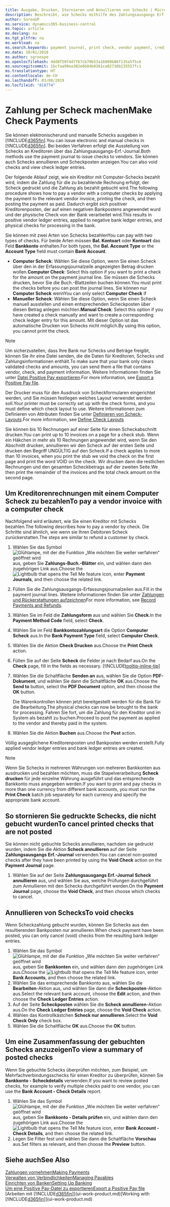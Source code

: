 ```yaml
---
title: Ausgabe, Drucken, Stornieren und Annullieren von Schecks | Microsoft Docs
description: Beschreibt, wie Schecks mithilfe des Zahlungsausgangs Erf.-Journals, ausgegeben, gedruckt oder annulliert werden oder wie Scheck-Fibuposteneinträge in Business Central angezeigt werden.
author: SorenGP
ms.service: dynamics365-business-central
ms.topic: article
ms.devlang: na
ms.tgt_pltfrm: na
ms.workload: na
ms.search.keywords: payment journal, print check, vendor payment, creditor, debt, balance due, AP
ms.date: 10/01/2018
ms.author: sgroespe
ms.openlocfilehash: 4dd8f50f4d7767cb70b53a16009b86f135a5f5c6
ms.sourcegitcommit: 1bcfaa99ea302e6b84b8361ca02730b135557fc1
ms.translationtype: HT
ms.contentlocale: de-CH
ms.lasthandoff: 03/08/2019
ms.locfileid: "818774"
---
```

# <a name="make-check-payments"></a><span data-ttu-id="45857-103">Zahlung per Scheck machen</span><span class="sxs-lookup"><span data-stu-id="45857-103">Make Check Payments</span></span>
<span data-ttu-id="45857-104">Sie können elektronischerund und manuelle Schecks ausgeben in [!INCLUDE[d365fin](includes/d365fin_md.md)].</span><span class="sxs-lookup"><span data-stu-id="45857-104">You can issue electronic and manual checks in [!INCLUDE[d365fin](includes/d365fin_md.md)].</span></span> <span data-ttu-id="45857-105">Bei beiden Verfahren erfolgt die Ausstellung von Schecks an Kreditoren über das Zahlungsausgangs-Erf.-Journal.</span><span class="sxs-lookup"><span data-stu-id="45857-105">Both methods use the payment journal to issue checks to vendors.</span></span> <span data-ttu-id="45857-106">Sie können auch Schecks annullieren und Scheckposten anzeigen.</span><span class="sxs-lookup"><span data-stu-id="45857-106">You can also void checks and view check ledger entries.</span></span>

<span data-ttu-id="45857-107">Der folgende Ablauf zeigt, wie ein Kreditor mit Computer-Schecks bezahlt wird, indem die Zahlung für die zu bezahlende Rechnung erfolgt, der Scheck gedruckt und die Zahlung als bezahlt gebucht wird.</span><span class="sxs-lookup"><span data-stu-id="45857-107">The following procedure shows how to pay a vendor with a computer checks by applying the payment to the relevant vendor invoice, printing the check, and then posting the payment as paid.</span></span> <span data-ttu-id="45857-108">Dadurch ergibt sich positiver Kreditorenposten, der auf einen negativen Bankpostens angewendet wurd und der physische Check von der Bank verarbeitet wird.</span><span class="sxs-lookup"><span data-stu-id="45857-108">This results in positive vendor ledger entries, applied to negative bank ledger entries, and physical checks for processing in the bank.</span></span>

<span data-ttu-id="45857-109">Sie können mit zwei Arten von Schecks bezahlen</span><span class="sxs-lookup"><span data-stu-id="45857-109">You can pay with two types of checks.</span></span> <span data-ttu-id="45857-110">Für beide Arten müssen **Bal. Kontoart** oder **Kontoart** das Feld **Bankkonto** enthalten.</span><span class="sxs-lookup"><span data-stu-id="45857-110">For both types, the **Bal. Account Type** or the **Account Type** field must contain **Bank Account**.</span></span>

- <span data-ttu-id="45857-111">**Computer Scheck**: Wählen Sie diese Option, wenn Sie einen Scheck über den in der Erfassungsjournalzeile angezeigten Betrag drucken wollen.</span><span class="sxs-lookup"><span data-stu-id="45857-111">**Computer Check**: Select this option if you want to print a check for the amount on the payment journal line.</span></span> <span data-ttu-id="45857-112">Sie müssen die Schecks drucken, bevor Sie die Buch.-Blattzeilen buchen können.</span><span class="sxs-lookup"><span data-stu-id="45857-112">You must print the checks before you can post the journal lines.</span></span> <span data-ttu-id="45857-113">Sie können nur **Computer Scheck** wenn</span><span class="sxs-lookup"><span data-stu-id="45857-113">You can only select **Computer Check** if</span></span>
- <span data-ttu-id="45857-114">**Manueller Scheck**: Wählen Sie diese Option, wenn Sie einen Scheck manuell ausstellen und einen entsprechenden Scheckposten über diesen Betrag anlegen möchten.</span><span class="sxs-lookup"><span data-stu-id="45857-114">**Manual Check**: Select this option if you have created a check manually and want to create a corresponding check ledger entry for this amount.</span></span> <span data-ttu-id="45857-115">Mit dieser Option ist das automatische Drucken von Schecks nicht möglich.</span><span class="sxs-lookup"><span data-stu-id="45857-115">By using this option, you cannot print the check.</span></span>

> [!NOTE]  
> <span data-ttu-id="45857-116">Um sicherzustellen, dass Ihre Bank nur Schecks und Beträge freigibt, können Sie ihr eine Datei senden, die die Daten für Kreditoren, Schecks und Zahlungsinformationen enthält.</span><span class="sxs-lookup"><span data-stu-id="45857-116">To make sure that your bank only clears validated checks and amounts, you can send them a file that contains vendor, check, and payment information.</span></span> <span data-ttu-id="45857-117">Weitere Informationen finden Sie unter [Datei Positive Pay exportieren](finance-how-positive-pay.md).</span><span class="sxs-lookup"><span data-stu-id="45857-117">For more information, see [Export a Positive Pay file](finance-how-positive-pay.md).</span></span>

<span data-ttu-id="45857-118">Der Drucker muss für den Ausdruck von Scheckformularen eingerichtet werden, und Sie müssen festlegen welches Layout verwendet werden soll.</span><span class="sxs-lookup"><span data-stu-id="45857-118">Your printer must be correctly set up with the check forms, and you must define which check layout to use.</span></span> <span data-ttu-id="45857-119">Weitere Informationen zum Definieren von Attributen finden Sie unter [Definieren von Scheck-Layouts](finance-how-define-check-layouts.md).</span><span class="sxs-lookup"><span data-stu-id="45857-119">For more information, see [Define Check Layouts](finance-how-define-check-layouts.md)</span></span>

<span data-ttu-id="45857-120">Sie können bis 10 Rechnungen auf einer Seite für einen Scheckabschnitt drucken.</span><span class="sxs-lookup"><span data-stu-id="45857-120">You can print up to 10 invoices on a page for a check stub.</span></span> <span data-ttu-id="45857-121">Wenn ein Häkchen in mehr als 10 Rechnungen angewendet wird, wenn Sie den Abschnitt drucken, annullieren wir den Scheck auf der ersten Seite und drucken den Begriff UNGÜLTIG auf den Scheck.</span><span class="sxs-lookup"><span data-stu-id="45857-121">If a check applies to more than 10 invoices, when you print the stub we void the check on the first page and print the word VOID on the check.</span></span> <span data-ttu-id="45857-122">Wir drucken dann die restlichen Rechnungen und den gesamten Scheckbetrags auf der zweiten Seite.</span><span class="sxs-lookup"><span data-stu-id="45857-122">We then print the remainder of the invoices and the total check amount on the second page.</span></span> 

## <a name="to-pay-a-vendor-invoice-with-a-computer-check"></a><span data-ttu-id="45857-123">Um Kreditorenrechnungen mit einem Computer Scheck zu bezahlen</span><span class="sxs-lookup"><span data-stu-id="45857-123">To pay a vendor invoice with a computer check</span></span>
<span data-ttu-id="45857-124">Nachfolgend wird erläutert, wie Sie einen Kreditor mit Schecks bezahlen.</span><span class="sxs-lookup"><span data-stu-id="45857-124">The following describes how to pay a vendor by check.</span></span> <span data-ttu-id="45857-125">Die Schritte sind ähnlich, wie wenn sie Ihren Debitoren Scheck zurückerstatten.</span><span class="sxs-lookup"><span data-stu-id="45857-125">The steps are similar to refund a customer by check.</span></span>

1. <span data-ttu-id="45857-126">Wählen Sie das Symbol ![Glühlampe, mit der die Funktion „Wie möchten Sie weiter verfahren“ geöffnet wird](media/ui-search/search_small.png "Wie möchten Sie weiter verfahren?") aus, geben Sie **Zahlungs-Buch.-Blätter** ein, und wählen dann den zugehörigen Link aus.</span><span class="sxs-lookup"><span data-stu-id="45857-126">Choose the ![Lightbulb that opens the Tell Me feature](media/ui-search/search_small.png "Tell me what you want to do") icon, enter **Payment Journals**, and then choose the related link.</span></span>
2. <span data-ttu-id="45857-127">Füllen Sie die Zahlungsausgangs-Erfassungsjournalzeilen aus.</span><span class="sxs-lookup"><span data-stu-id="45857-127">Fill in the payment journal lines.</span></span> <span data-ttu-id="45857-128">Weitere Informationen finden Sie unter [Zahlungen und Rückerstattungen aufzeichnen](payables-how-post-payments-refunds.md)</span><span class="sxs-lookup"><span data-stu-id="45857-128">For more information, see [Record Payments and Refunds](payables-how-post-payments-refunds.md).</span></span>
3. <span data-ttu-id="45857-129">Wählen Sie im Feld die **Zahlungsform** aus und wählen Sie **Check**.</span><span class="sxs-lookup"><span data-stu-id="45857-129">In the **Payment Method Code** field, select **Check**.</span></span>
4. <span data-ttu-id="45857-130">Wählen Sie im Feld **Bankkontozahlungsart** die Option **Computer Scheck** aus.</span><span class="sxs-lookup"><span data-stu-id="45857-130">In the **Bank Payment Type** field, select **Computer Check**.</span></span>
5. <span data-ttu-id="45857-131">Wählen Sie die Aktion **Check Drucken** aus.</span><span class="sxs-lookup"><span data-stu-id="45857-131">Choose the **Print Check** action.</span></span>
6. <span data-ttu-id="45857-132">Füllen Sie auf der Seite **Scheck** die Felder je nach Bedarf aus.</span><span class="sxs-lookup"><span data-stu-id="45857-132">On the **Check** page, fill in the fields as necessary.</span></span> [!INCLUDE[tooltip-inline-tip](includes/tooltip-inline-tip_md.md)]
7. <span data-ttu-id="45857-133">Wählen Sie die Schaltfläche **Senden an** aus, wählen Sie die Option **PDF-Dokument**, und wählen Sie dann die Schaltfläche **OK** aus.</span><span class="sxs-lookup"><span data-stu-id="45857-133">Choose the **Send to** button, select the **PDF Document** option, and then choose the **OK** button.</span></span>

    <span data-ttu-id="45857-134">Die Warenkontrollen können jetzt bereitgestellt werden für die Bank für die Bearbeitung.</span><span class="sxs-lookup"><span data-stu-id="45857-134">The physical checks can now be brought to the bank for processing.</span></span> <span data-ttu-id="45857-135">Fahren Sie fort, um die Zahlung für den Kreditor und im System als bezahlt zu buchen.</span><span class="sxs-lookup"><span data-stu-id="45857-135">Proceed to post the payment as applied to the vendor and thereby paid in the system.</span></span>
8. <span data-ttu-id="45857-136">Wählen Sie die Aktion **Buchen** aus.</span><span class="sxs-lookup"><span data-stu-id="45857-136">Choose the **Post** action.</span></span>

<span data-ttu-id="45857-137">Völlig ausgeglichene Kreditorenposten und Bankposten werden erstellt.</span><span class="sxs-lookup"><span data-stu-id="45857-137">Fully applied vendor ledger entries and bank ledger entries are created.</span></span>

> [!NOTE]  
> <span data-ttu-id="45857-138">Wenn Sie Schecks in mehreren Währungen von mehreren Bankkonten aus ausdrucken und bezahlen möchten, muss die Stapelverarbeitung **Scheck drucken** für jede einzelne Währung ausgeführt und das entsprechende Bankkonto muss angegeben werden.</span><span class="sxs-lookup"><span data-stu-id="45857-138">If you want to print and pay checks in more than one currency from different bank accounts, you must run the **Print Check** batch job separately for each currency and specify the appropriate bank account.</span></span>

## <a name="to-cancel-printed-checks-that-are-not-posted"></a><span data-ttu-id="45857-139">So stornieren Sie gedruckte Schecks, die nicht gebucht wurden</span><span class="sxs-lookup"><span data-stu-id="45857-139">To cancel printed checks that are not posted</span></span>
<span data-ttu-id="45857-140">Sie können nicht gebuchte Schecks annullieren, nachdem sie gedruckt wurden, indem Sie die Aktion **Scheck annullieren** auf der Seite **Zahlungsausgangs Erf.-Journal** verwenden.</span><span class="sxs-lookup"><span data-stu-id="45857-140">You can cancel non-posted checks after they have been printed by using the **Void Check** action on the **Payment Journal** page.</span></span>

1. <span data-ttu-id="45857-141">Wählen Sie auf der Seite **Zahlungsausgangs Erf.-Journal** **Scheck annullieren** aus, und wählen Sie aus, welche Prüfungen durchgeführt zum Annullieren mit den Schecks durchgeführt werden.</span><span class="sxs-lookup"><span data-stu-id="45857-141">On the **Payment Journal** page, choose the **Void Check**, and then choose which checks to cancel.</span></span>

## <a name="to-void-checks"></a><span data-ttu-id="45857-142">Annullieren von Schecks</span><span class="sxs-lookup"><span data-stu-id="45857-142">To void checks</span></span>
<span data-ttu-id="45857-143">Wenn Scheckzahlung gebucht wurden, können Sie Schecks aus den resultierenden Bankposten nur annullieren.</span><span class="sxs-lookup"><span data-stu-id="45857-143">When check payment have been posted, you can only cancel (void) checks from the resulting bank ledger entries.</span></span>

1. <span data-ttu-id="45857-144">Wählen Sie das Symbol ![Glühlampe, mit der die Funktion „Wie möchten Sie weiter verfahren“ geöffnet wird](media/ui-search/search_small.png "Wie möchten Sie weiter verfahren?") aus, geben Sie **Bankkonten** ein, und wählen dann den zugehörigen Link aus.</span><span class="sxs-lookup"><span data-stu-id="45857-144">Choose the ![Lightbulb that opens the Tell Me feature](media/ui-search/search_small.png "Tell me what you want to do") icon, enter **Bank Accounts**, and then choose the related link.</span></span>
2. <span data-ttu-id="45857-145">Wählen Sie das entsprechende Bankkonto aus, wählen Sie die **Bearbeiten**-Aktion aus, und wählen Sie dann die **Scheckposten**-Aktion aus.</span><span class="sxs-lookup"><span data-stu-id="45857-145">Select the relevant bank account, choose the **Edit** action, and then choose the **Check Ledger Entries** action.</span></span>
3. <span data-ttu-id="45857-146">Auf der Seite **Scheckposten** wählen Sie die **Scheck annullieren**-Aktion aus.</span><span class="sxs-lookup"><span data-stu-id="45857-146">On the **Check Ledger Entries** page, choose the **Void Check** action.</span></span>
4. <span data-ttu-id="45857-147">Wählen das Kontrollkästchen **Scheck nur annullieren**.</span><span class="sxs-lookup"><span data-stu-id="45857-147">Select the **Void Check Only** check box.</span></span>
5. <span data-ttu-id="45857-148">Wählen Sie die Schaltfläche **OK** aus.</span><span class="sxs-lookup"><span data-stu-id="45857-148">Choose the **OK** button.</span></span>

## <a name="to-view-a-summary-of-posted-checks"></a><span data-ttu-id="45857-149">Um eine Zusammenfassung der gebuchten Schecks anzuzeigen</span><span class="sxs-lookup"><span data-stu-id="45857-149">To view a summary of posted checks</span></span>
<span data-ttu-id="45857-150">Wenn Sie gebuchte Schecks überprüfen möchten, zum Beispiel, um Mehrfachverbindungsschecks für einen Kreditor zu überprüfen, können Sie **Bankkonto - Scheckdetails** verwenden.</span><span class="sxs-lookup"><span data-stu-id="45857-150">If you want to review posted checks, for example to verify multiple checks paid to one vendor, you can use the **Bank Account - Check Details** report.</span></span>
1. <span data-ttu-id="45857-151">Wählen Sie das Symbol ![Glühlampe, mit der die Funktion „Wie möchten Sie weiter verfahren“ geöffnet wird](media/ui-search/search_small.png "Wie möchten Sie weiter verfahren?") aus, geben Sie **Bankkonto - Details prüfen** ein, und wählen dann den zugehörigen Link aus.</span><span class="sxs-lookup"><span data-stu-id="45857-151">Choose the ![Lightbulb that opens the Tell Me feature](media/ui-search/search_small.png "Tell me what you want to do") icon, enter **Bank Account - Check Details**, and then choose the related link.</span></span>
2. <span data-ttu-id="45857-152">Legen Sie Filter fest und wählen Sie dann die Schaltfläche **Vorschau** aus.</span><span class="sxs-lookup"><span data-stu-id="45857-152">Set filters as relevant, and then choose the **Preview** button.</span></span>

## <a name="see-also"></a><span data-ttu-id="45857-153">Siehe auch</span><span class="sxs-lookup"><span data-stu-id="45857-153">See Also</span></span>
[<span data-ttu-id="45857-154">Zahlungen vornehmen</span><span class="sxs-lookup"><span data-stu-id="45857-154">Making Payments</span></span>](payables-make-payments.md)  
[<span data-ttu-id="45857-155">Verwalten von Verbindlichkeiten</span><span class="sxs-lookup"><span data-stu-id="45857-155">Managing Payables</span></span>](payables-manage-payables.md)  
[<span data-ttu-id="45857-156">Einrichten von Banken</span><span class="sxs-lookup"><span data-stu-id="45857-156">Setting Up Banking</span></span>](bank-setup-banking.md)  
[<span data-ttu-id="45857-157">Um eine Positive Pay-Datei zu exportieren</span><span class="sxs-lookup"><span data-stu-id="45857-157">Export a Positive Pay file</span></span>](finance-how-positive-pay.md)  
<span data-ttu-id="45857-158">[Arbeiten mit [!INCLUDE[d365fin](includes/d365fin_md.md)]](ui-work-product.md)</span><span class="sxs-lookup"><span data-stu-id="45857-158">[Working with [!INCLUDE[d365fin](includes/d365fin_md.md)]](ui-work-product.md)</span></span>  
